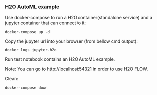 ### H2O AutoML example


Use docker-compose to run a H2O container(standalone service) and a jupyter container that can connect to it:
```
docker-compose up -d 
```

Copy the jupyter url into your browser (from bellow cmd output):
```
docker logs jupyter-h2o
```

Run test notebook contains an H2O AutoML example.

Note: You can go to http://localhost:54321 in order to use H2O FLOW.

Clean:
```
docker-compose down
```

